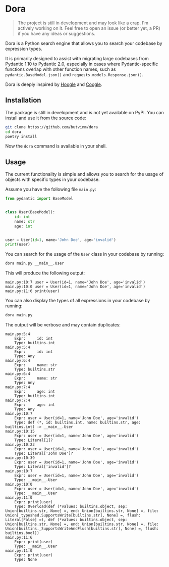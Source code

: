 # Dora

> The project is still in development and may look like a crap. I'm actively working on it.
> Feel free to open an issue (or better yet, a PR) if you have any ideas or suggestions.

Dora is a Python search engine that allows you to search your codebase by expression types.

It is primarily designed to assist with migrating large codebases from Pydantic 1.10 to Pydantic 2.0, especially in cases where Pydantic-specific functions overlap with other function names, such as `pydantic.BaseModel.json()` and `requests.models.Response.json()`.

Dora is deeply inspired by [Hoogle](https://hoogle.haskell.org/) and [Coogle](https://www.youtube.com/watch?v=wK1HjnwDQng&list=PLpM-Dvs8t0VYhYLxY-i7OcvBbDsG4izam&index=2).

## Installation

The package is still in development and is not yet available on PyPI. You can install and use it from the source code:

```bash
git clone https://github.com/butvinm/dora
cd dora
poetry install
```

Now the `dora` command is available in your shell.

## Usage

The current functionality is simple and allows you to search for the usage of objects with specific types in your codebase.

Assume you have the following file `main.py`:

```python
from pydantic import BaseModel


class User(BaseModel):
    id: int
    name: str
    age: int


user = User(id=1, name='John Doe', age='invalid')
print(user)
```

You can search for the usage of the `User` class in your codebase by running:

```bash
dora main.py __main__.User
```

This will produce the following output:

```
main.py:10:7 user = User(id=1, name='John Doe', age='invalid')
main.py:10:0 user = User(id=1, name='John Doe', age='invalid')
main.py:11:6 print(user)
```

You can also display the types of all expressions in your codebase by running:

```bash
dora main.py
```

The output will be verbose and may contain duplicates:

```
main.py:5:4
    Expr:     id: int
    Type: builtins.int
main.py:5:4
    Expr:     id: int
    Type: Any
main.py:6:4
    Expr:     name: str
    Type: builtins.str
main.py:6:4
    Expr:     name: str
    Type: Any
main.py:7:4
    Expr:     age: int
    Type: builtins.int
main.py:7:4
    Expr:     age: int
    Type: Any
main.py:10:7
    Expr: user = User(id=1, name='John Doe', age='invalid')
    Type: def (*, id: builtins.int, name: builtins.str, age: builtins.int) -> __main__.User
main.py:10:15
    Expr: user = User(id=1, name='John Doe', age='invalid')
    Type: Literal[1]?
main.py:10:23
    Expr: user = User(id=1, name='John Doe', age='invalid')
    Type: Literal['John Doe']?
main.py:10:39
    Expr: user = User(id=1, name='John Doe', age='invalid')
    Type: Literal['invalid']?
main.py:10:7
    Expr: user = User(id=1, name='John Doe', age='invalid')
    Type: __main__.User
main.py:10:0
    Expr: user = User(id=1, name='John Doe', age='invalid')
    Type: __main__.User
main.py:11:0
    Expr: print(user)
    Type: Overload(def (*values: builtins.object, sep: Union[builtins.str, None] =, end: Union[builtins.str, None] =, file: Union[_typeshed.SupportsWrite[builtins.str], None] =, flush: Literal[False] =), def (*values: builtins.object, sep: Union[builtins.str, None] =, end: Union[builtins.str, None] =, file: Union[builtins._SupportsWriteAndFlush[builtins.str], None] =, flush: builtins.bool))
main.py:11:6
    Expr: print(user)
    Type: __main__.User
main.py:11:0
    Expr: print(user)
    Type: None
```

